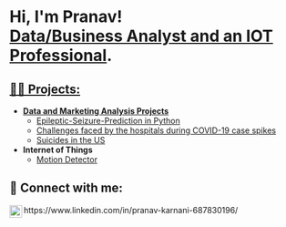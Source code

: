 <h1>Hi, I'm Pranav! <br/><a href="https://github.com/karnanijr1001/karnanijr1001">Data/Business Analyst and an IOT Professional</a>. <a href="https://www.linkedin.com/in/pranav-karnani-687830196/"></h1>

<h2>👨‍💻 Projects:</h2>

- <b>Data and Marketing Analysis Projects</b>
  - [Epileptic-Seizure-Prediction in Python](https://github.com/karnanijr1001/Epileptic-Seizure-Prediction)
  - [Challenges faced by the hospitals during COVID-19 case spikes](https://github.com/karnanijr1001/Challenges-faced-by-the-hospitals-during-COVID-19-case-spikes)
  - [Suicides in the US](https://github.com/karnanijr1001/Suicides-in-the-US)
- <b>Internet of Things</b>
  - [Motion Detector]()</b>
  
<h2> 🤳 Connect with me:</h2>

<img align="left" alt="PranavKarnani | LinkedIn" width="22px" src="https://cdn.jsdelivr.net/npm/simple-icons@v3/icons/linkedin.svg" />
https://www.linkedin.com/in/pranav-karnani-687830196/
